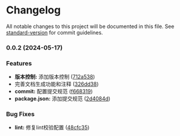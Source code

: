 # Changelog

All notable changes to this project will be documented in this file. See [standard-version](https://github.com/conventional-changelog/standard-version) for commit guidelines.

### 0.0.2 (2024-05-17)


### Features

* **版本控制:** 添加版本控制 ([712a538](https://github.com/PanYouFu/frontend-utils/commit/712a5385477be16cf622b784b2e69e7cf56c9e65))
* 完善文档生成功能和注释 ([326dd38](https://github.com/PanYouFu/frontend-utils/commit/326dd389429eefd50075ba34496a938042960513))
* **commit:** 配置提交规范 ([f668319](https://github.com/PanYouFu/frontend-utils/commit/f66831914120f88c6c36df29375e930e9bbd128f))
* **package.json:** 添加提交规范 ([2d4084d](https://github.com/PanYouFu/frontend-utils/commit/2d4084d0a429f89a29bd04ff4af713f1641a72b7))


### Bug Fixes

* **lint:** 修复lint校验配置 ([48cfc35](https://github.com/PanYouFu/frontend-utils/commit/48cfc35b1fb9010532c469a6fd40299ac64fca39))
